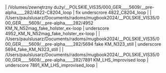 | /Volumes/zewnętrzny duży/__POLSKIE_VIS35/000_GER____5609/__pre-alpha____282/4822-C8204_loop | fix underscrore 4822_C8204_loop |
| /Users/paulslusarz/Documents/radoms/mugbook2024/__POLSKIE_VIS35/000_GER____5609/__pre-alpha____282/4952 KM_N_N52mag_fake_holster_ex-loop | underscore 4952_KM_N_N52mag_fake_holster_ex-loop |
| /Users/paulslusarz/Documents/radoms/mugbook2024/__POLSKIE_VIS35/000_GER____5609/__pre-alpha____282/5694 fake KM_N323_still | underscore 5694_fake_KM_N323_still |
| /Users/paulslusarz/Documents/radoms/mugbook2024/__POLSKIE_VIS35/000_GER____5609/__pre-alpha____282/7891 KM_LHS_improvised loop | underscore 7891_KM_LHS_improvised_loop |